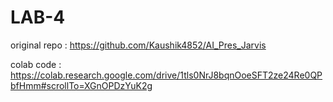 # LAB-4
 
 original repo : https://github.com/Kaushik4852/AI_Pres_Jarvis
 
 colab code : https://colab.research.google.com/drive/1tls0NrJ8bqnOoeSFT2ze24Re0QPbfHmm#scrollTo=XGnOPDzYuK2g
